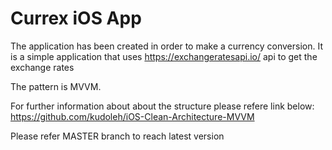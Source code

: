 # Currex iOS App

The application has been created in order to make a currency conversion. 
It is a simple application that uses https://exchangeratesapi.io/ api to get the exchange rates

The pattern is MVVM.

For further information about about the structure please refere link below:
https://github.com/kudoleh/iOS-Clean-Architecture-MVVM

Please refer MASTER branch to reach latest version
